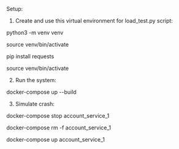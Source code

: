 Setup:
1. Create and use this virtual environment for load_test.py script:
   
python3 -m venv venv

source venv/bin/activate

pip install requests

source venv/bin/activate



2. Run the system:
   
docker-compose up --build 



3. Simulate crash:
   
docker-compose stop account_service_1

docker-compose rm -f account_service_1

docker-compose up account_service_1
